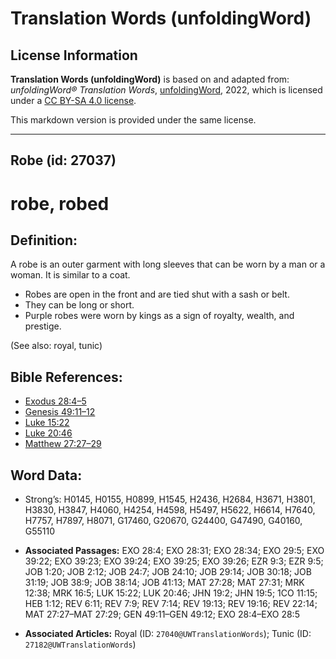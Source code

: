 # Translation Words (unfoldingWord)

## License Information

**Translation Words (unfoldingWord)** is based on and adapted from: _unfoldingWord® Translation Words_, [unfoldingWord](https://unfoldingword.org/utw), 2022, which is licensed under a [CC BY-SA 4.0 license](https://creativecommons.org/licenses/by-sa/4.0/legalcode.en).

This markdown version is provided under the same license.



--------------------------------

## Robe (id: 27037)

robe, robed
===========

Definition:
-----------

A robe is an outer garment with long sleeves that can be worn by a man or a woman. It is similar to a coat.

* Robes are open in the front and are tied shut with a sash or belt.
* They can be long or short.
* Purple robes were worn by kings as a sign of royalty, wealth, and prestige.

(See also: royal, tunic)

Bible References:
-----------------

* [Exodus 28:4–5](https://ref.ly/Exod28:4-Exod28:5)
* [Genesis 49:11–12](https://ref.ly/Gen49:11-Gen49:12)
* [Luke 15:22](https://ref.ly/Luke15:22)
* [Luke 20:46](https://ref.ly/Luke20:46)
* [Matthew 27:27–29](https://ref.ly/Matt27:27-Matt27:29)

Word Data:
----------

* Strong’s: H0145, H0155, H0899, H1545, H2436, H2684, H3671, H3801, H3830, H3847, H4060, H4254, H4598, H5497, H5622, H6614, H7640, H7757, H7897, H8071, G17460, G20670, G24400, G47490, G40160, G55110

* **Associated Passages:** EXO 28:4; EXO 28:31; EXO 28:34; EXO 29:5; EXO 39:22; EXO 39:23; EXO 39:24; EXO 39:25; EXO 39:26; EZR 9:3; EZR 9:5; JOB 1:20; JOB 2:12; JOB 24:7; JOB 24:10; JOB 29:14; JOB 30:18; JOB 31:19; JOB 38:9; JOB 38:14; JOB 41:13; MAT 27:28; MAT 27:31; MRK 12:38; MRK 16:5; LUK 15:22; LUK 20:46; JHN 19:2; JHN 19:5; 1CO 11:15; HEB 1:12; REV 6:11; REV 7:9; REV 7:14; REV 19:13; REV 19:16; REV 22:14; MAT 27:27–MAT 27:29; GEN 49:11–GEN 49:12; EXO 28:4–EXO 28:5
* **Associated Articles:** Royal (ID: `27040@UWTranslationWords`); Tunic (ID: `27182@UWTranslationWords`)

